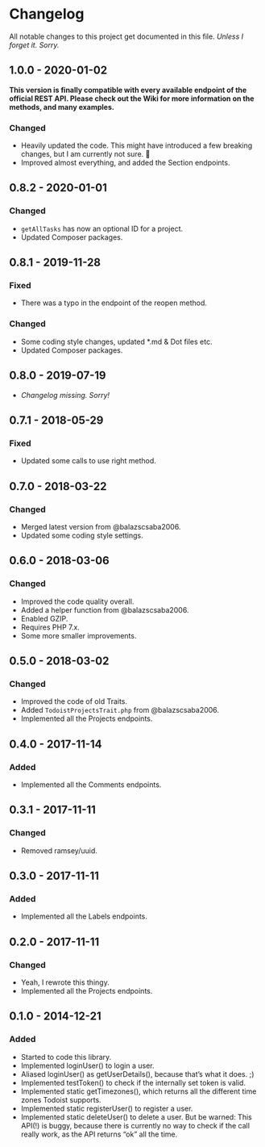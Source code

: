 # Changelog
All notable changes to this project get documented in this file. _Unless I forget it. Sorry._

## 1.0.0 - 2020-01-02
**This version is finally compatible with every available endpoint of the official REST API. Please check out the Wiki for more information on the methods, and many examples.**

### Changed
- Heavily updated the code. This might have introduced a few breaking changes, but I am currently not sure. 🤷‍
- Improved almost everything, and added the Section endpoints.

## 0.8.2 - 2020-01-01
### Changed
- `getAllTasks` has now an optional ID for a project.
- Updated Composer packages.

## 0.8.1 - 2019-11-28
### Fixed
- There was a typo in the endpoint of the reopen method. 
### Changed
- Some coding style changes, updated *.md & Dot files etc.
- Updated Composer packages.

## 0.8.0 - 2019-07-19
- _Changelog missing. Sorry!_

## 0.7.1 - 2018-05-29
### Fixed
- Updated some calls to use right method.

## 0.7.0 - 2018-03-22
### Changed
- Merged latest version from @balazscsaba2006.
- Updated some coding style settings.

## 0.6.0 - 2018-03-06
### Changed
- Improved the code quality overall.
- Added a helper function from @balazscsaba2006.
- Enabled GZIP.
- Requires PHP 7.x.
- Some more smaller improvements.

## 0.5.0 - 2018-03-02
### Changed
- Improved the code of old Traits.
- Added `TodoistProjectsTrait.php` from @balazscsaba2006.
- Implemented all the Projects endpoints.

## 0.4.0 - 2017-11-14
### Added
- Implemented all the Comments endpoints.

## 0.3.1 - 2017-11-11
### Changed
- Removed ramsey/uuid.

## 0.3.0 - 2017-11-11
### Added
- Implemented all the Labels endpoints.

## 0.2.0 - 2017-11-11
### Changed
- Yeah, I rewrote this thingy.
- Implemented all the Projects endpoints.

## 0.1.0 - 2014-12-21
### Added
- Started to code this library.
- Implemented loginUser() to login a user.
- Aliased loginUser() as getUserDetails(), because that’s what it does. ;)
- Implemented testToken() to check if the internally set token is valid.
- Implemented static getTimezones(), which returns all the different time zones Todoist supports.
- Implemented static registerUser() to register a user.
- Implemented static deleteUser() to delete a user. But be warned: This API(!) is buggy, because there is currently no way to check if the call really work, as the API returns “ok” all the time.
